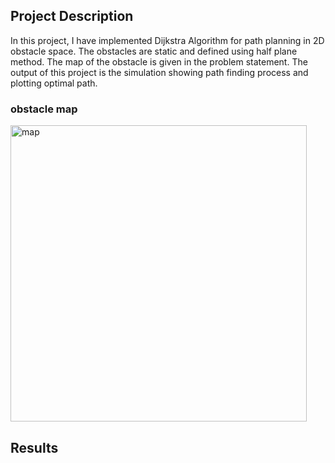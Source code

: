 ## Project Description

In this project, I have implemented Dijkstra Algorithm for path planning in 2D obstacle space. The obstacles are static and defined using half plane method. The map of the obstacle is given in the problem statement. The output of this project is the simulation showing path finding process and plotting optimal path.

### obstacle map

<img width="474" alt="map" src="https://user-images.githubusercontent.com/90370308/218535537-c1ede8ae-9e41-4cbd-80db-b5ca712c58aa.png">

## Results


